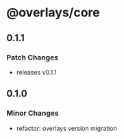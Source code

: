 # @overlays/core

## 0.1.1

### Patch Changes

- releases v0.1.1

## 0.1.0

### Minor Changes

- refactor: overlays version migration
